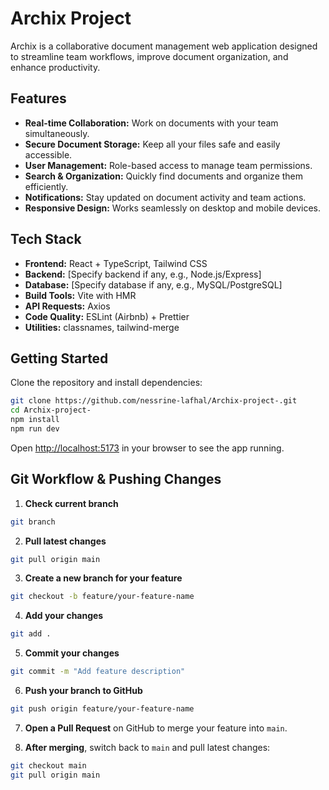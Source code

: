 
# Archix Project

Archix is a collaborative document management web application designed to streamline team workflows, improve document organization, and enhance productivity.

## Features

- **Real-time Collaboration:** Work on documents with your team simultaneously.
- **Secure Document Storage:** Keep all your files safe and easily accessible.
- **User Management:** Role-based access to manage team permissions.
- **Search & Organization:** Quickly find documents and organize them efficiently.
- **Notifications:** Stay updated on document activity and team actions.
- **Responsive Design:** Works seamlessly on desktop and mobile devices.

## Tech Stack

- **Frontend:** React + TypeScript, Tailwind CSS
- **Backend:** [Specify backend if any, e.g., Node.js/Express]
- **Database:** [Specify database if any, e.g., MySQL/PostgreSQL]
- **Build Tools:** Vite with HMR
- **API Requests:** Axios
- **Code Quality:** ESLint (Airbnb) + Prettier
- **Utilities:** classnames, tailwind-merge

## Getting Started

Clone the repository and install dependencies:

```bash
git clone https://github.com/nessrine-lafhal/Archix-project-.git
cd Archix-project-
npm install
npm run dev
````

Open [http://localhost:5173](http://localhost:5173) in your browser to see the app running.


## Git Workflow & Pushing Changes

1. **Check current branch**

```bash
git branch
```

2. **Pull latest changes**

```bash
git pull origin main
```

3. **Create a new branch for your feature**

```bash
git checkout -b feature/your-feature-name
```

4. **Add your changes**

```bash
git add .
```

5. **Commit your changes**

```bash
git commit -m "Add feature description"
```

6. **Push your branch to GitHub**

```bash
git push origin feature/your-feature-name
```

7. **Open a Pull Request** on GitHub to merge your feature into `main`.

8. **After merging**, switch back to `main` and pull latest changes:

```bash
git checkout main
git pull origin main
```

